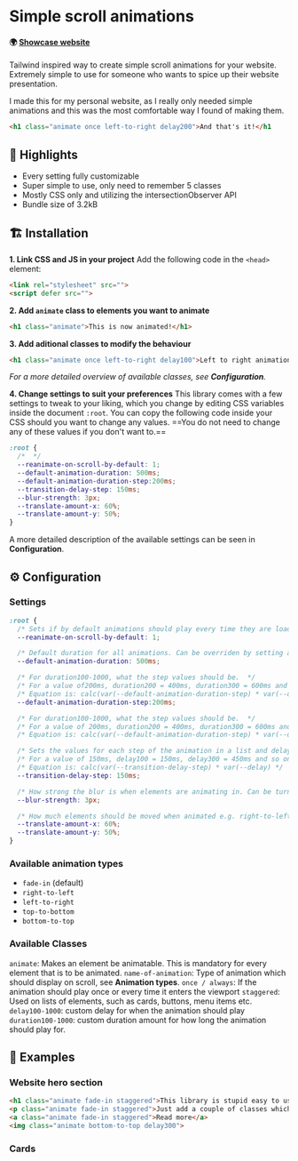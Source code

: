 # Simple scroll animations
#### 🌍 [Showcase website](https://michal-skoula.github.io/simple-scroll-animations)

Tailwind inspired way to create simple scroll animations for your website. Extremely simple to use for someone who wants to spice up their website presentation. 

I made this for my personal website, as I really only needed simple animations and this was the most comfortable way I found of making them.
``` HTML
<h1 class="animate once left-to-right delay200">And that's it!</h1
```
## 💎 Highlights
- Every setting fully customizable
- Super simple to use, only need to remember 5 classes
- Mostly CSS only and utilizing the intersectionObserver API
- Bundle size of 3.2kB

## 🏗️ Installation
**1. Link CSS and JS in your project**
Add the following code in the `<head>` element:
``` HTML
<link rel="stylesheet" src="">
<script defer src="">
``` 
**2. Add `animate` class to elements you want to animate**
``` HTML
<h1 class="animate">This is now animated!</h1>
```
**3. Add aditional classes to modify the behaviour**
``` HTML
<h1 class="animate once left-to-right delay100">Left to right animation with a delay</h1>
```
*For a more detailed overview of available classes, see **Configuration**.*

**4. Change settings to suit your preferences**
This library comes with a few settings to tweak to your liking, which you change by editing CSS variables inside the document `:root`. You can copy the following code inside your CSS should you want to change any values. ==You do not need to change any of these values if you don't want to.==
``` CSS
:root {
  /*  */
  --reanimate-on-scroll-by-default: 1;
  --default-animation-duration: 500ms; 
  --default-animation-duration-step:200ms; 
  --transition-delay-step: 150ms; 
  --blur-strength: 3px; 
  --translate-amount-x: 60%;
  --translate-amount-y: 50%;
}
```  
A more detailed description of the available settings can be seen in **Configuration**.

## ⚙️ Configuration

### Settings
``` CSS
:root {
  /* Sets if by default animations should play every time they are loaded (1) or only once (0) */
  --reanimate-on-scroll-by-default: 1;

  /* Default duration for all animations. Can be overriden by setting a duration100-1000 value. */
  --default-animation-duration: 500ms; 

  /* For duration100-1000, what the step values should be.  */
  /* For a value of200ms, duration200 = 400ms, duration300 = 600ms and so on.  */
  /* Equation is: calc(var(--default-animation-duration-step) * var(--duration)); */
  --default-animation-duration-step:200ms;

  /* For duration100-1000, what the step values should be.  */
  /* For a value of 200ms, duration200 = 400ms, duration300 = 600ms and so on.  */
  /* Equation is: calc(var(--default-animation-duration-step) * var(--duration)); */

  /* Sets the values for each step of the animation in a list and delay100-1000 values. */
  /* For a value of 150ms, delay100 = 150ms, delay300 = 450ms and so on.  */
  /* Equation is: calc(var(--transition-delay-step) * var(--delay) */
  --transition-delay-step: 150ms;

  /* How strong the blur is when elements are animating in. Can be turned off. */
  --blur-strength: 3px; 

  /* How much elements should be moved when animated e.g. right-to-left. */
  --translate-amount-x: 60%;
  --translate-amount-y: 50%;
}
```
### Available animation types
- `fade-in` (default)
- `right-to-left`
- `left-to-right`
- `top-to-bottom`
- `bottom-to-top`

### Available Classes
`animate`: Makes an element be animatable. This is mandatory for every element that is to be animated.
`name-of-animation`: Type of animation which should display on scroll, see **Animation types**.
`once / always`: If the animation should play once or every time it enters the viewport
`staggered`: Used on lists of elements, such as cards, buttons, menu items etc.
`delay100-1000`: custom delay for when the animation should play
`duration100-1000`: custom duration amount for how long the animation should play for.

## 🌳 Examples
### Website hero section 
``` HTML
<h1 class="animate fade-in staggered">This library is stupid easy to use.</h1>
<p class="animate fade-in staggered">Just add a couple of classes which mostly read like english and that's it!</p>
<a class="animate fade-in staggered">Read more</a>
<img class="animate bottom-to-top delay300"> 
```
### Cards
``` HTML

```

